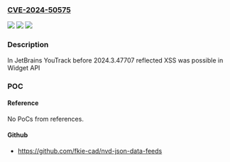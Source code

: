 ### [CVE-2024-50575](https://cve.mitre.org/cgi-bin/cvename.cgi?name=CVE-2024-50575)
![](https://img.shields.io/static/v1?label=Product&message=YouTrack&color=blue)
![](https://img.shields.io/static/v1?label=Version&message=0%20&color=brightgreen)
![](https://img.shields.io/static/v1?label=Vulnerability&message=CWE-79&color=brightgreen)

### Description

In JetBrains YouTrack before 2024.3.47707 reflected XSS was possible in Widget API

### POC

#### Reference
No PoCs from references.

#### Github
- https://github.com/fkie-cad/nvd-json-data-feeds

